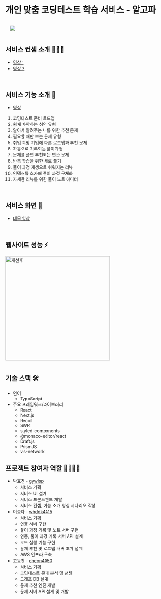 # 개인 맞춤 코딩테스트 학습 서비스 - 알고파

<img src="https://user-images.githubusercontent.com/47051596/140640554-4c79d5a8-55a0-4576-bb0d-a1e93d9dd9a8.png" style = "margin: 15px"/>

<br/>

## 서비스 컨셉 소개 💁🏻‍♀️

- [영상 1](https://youtu.be/qS8zA6FZyqI)
- [영상 2](https://youtu.be/RLMPpKEhj2c)

<br />

## 서비스 기능 소개 🌟

- [영상](https://youtu.be/rzRRqRK5rVo)

1. 코딩테스트 준비 로드맵
2. 쉽게 파악하는 취약 유형
3. 알아서 알려주는 나를 위한 추천 문제
4. 필요할 때만 보는 문제 유형
5. 취업 희망 기업에 따른 로드맵과 추천 문제
6. 자동으로 기록되는 풀이과정
7. 문제를 풀면 추천되는 연관 문제
8. 반복 학습을 위한 새로 풀기
9. 풀이 과정 재생으로 쉬워지는 리뷰
10. 인덱스를 추가해 풀이 과정 구체화
11. 자세한 리뷰를 위한 풀이 노트 에디터

<br />

## 서비스 화면 💄

- [데모 영상](https://youtu.be/uDUErcbDnqM)

<br />

## 웹사이트 성능 ⚡️

<img width="340" style="margin-bottom: 12px" alt="개선후" src="https://user-images.githubusercontent.com/47051596/144544697-601f2a50-c3da-470f-934d-cc8a21944e7c.png">

## 기술 스택 🛠

- 언어
  - TypeScript
- 주요 프레임워크/라이브러리
  - React
  - Next.js
  - Recoil
  - SWR
  - styled-components
  - @monaco-editor/react
  - Draft.js
  - PrismJS
  - vis-network

## 프로젝트 참여자 역할 👨‍💻👩‍💻

- 박효진 - [gywlsp](https://github.com/gywlsp)
  - 서비스 기획
  - 서비스 UI 설계
  - 서비스 프론트엔드 개발
  - 서비스 컨셉, 기능 소개 영상 시나리오 작성
- 이종아 - [whddk4415](https://github.com/whddk4415)
  - 서비스 기획
  - 인증 서버 구현
  - 풀이 과정 기록 및 노트 서버 구현
  - 인증, 풀이 과정 기록 서버 API 설계
  - 코드 실행 기능 구현
  - 문제 추천 및 로드맵 서버 초기 설계
  - AWS 인프라 구축
- 고동천 - [cheon4050](https://github.com/cheon4050)
  - 서비스 기획
  - 코딩테스트 문제 분석 및 선정
  - 그래프 DB 설계
  - 문제 추천 엔진 개발
  - 문제 서버 API 설계 및 개발
